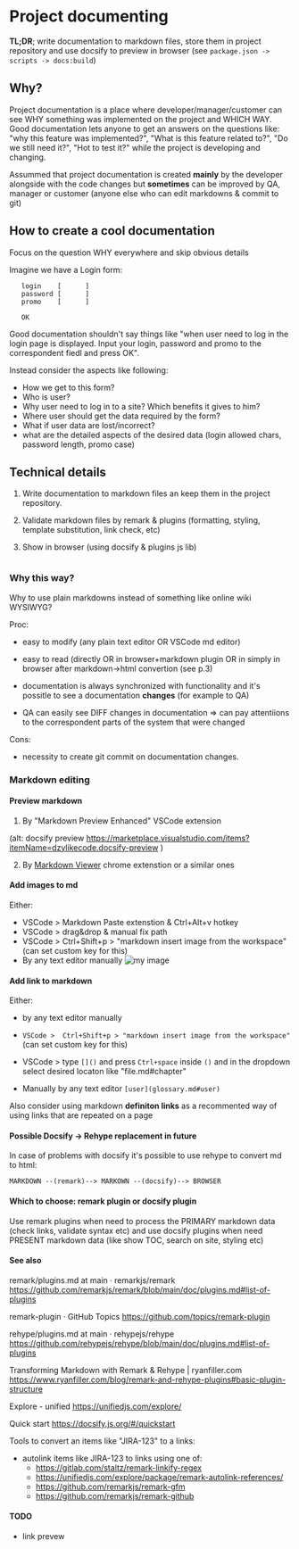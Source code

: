 # Project documenting

****TL;DR****; write documentation to markdown files, store them in project repository and use docsify to preview in browser (see `package.json -> scripts -> docs:build`)

## Why?

Project documentation is a place where developer/manager/customer can see WHY something was implemented on the project and WHICH WAY. Good documentation lets anyone to get an answers on the questions like: "why this feature was implemented?", "What is this feature related to?", "Do we still need it?", "Hot to test it?" while the project is developing and changing.

Assummed that project documentation is created __mainly__ by the developer alongside with the code changes but __sometimes__ can be improved by QA, manager or customer (anyone else who can edit markdowns & commit to git)

## How to create a cool documentation

Focus on the question WHY everywhere and skip obvious details

Imagine we have a Login form:

```
   login    [      ]
   password [      ]
   promo    [      ]

   OK
```

Good documentation shouldn't say things like "when user need to log in the login page is displayed. Input your login, password and promo to the correspondent fiedl and press OK".

Instead consider the aspects like following:

* How we get to this form?
* Who is user?
* Why user need to log in to a site? Which benefits it gives to him?
* Where user should get the data required by the form?
* What if user data are lost/incorrect?
* what are the detailed aspects of the desired data (login allowed chars, password length, promo case)



## Technical details

1. Write documentation to markdown files an keep them in the project repository.

2. Validate markdown files by remark & plugins (formatting, styling, template substitution, link check, etc)

3. Show in browser (using docsify & plugins js lib)

```MARKDOWN --(remark)--> MARKOWN --(docsify)--> BROWSER
```

### Why this way?

Why to use plain markdowns instead of something like online wiki WYSIWYG?

Proc:
  - easy to modify (any plain text editor OR VSCode md editor)

  - easy to read (directly OR in browser+markdown plugin OR in simply in browser after markdown->html convertion (see p.3)

  - documentation is always synchronized with functionality and it's possitle to see a documentation **changes** (for example to QA)

  - QA can easily see DIFF changes in documentation => can pay attentiions to the correspondent parts of the system that were changed

Cons:
  - necessity to create git commit on documentation changes.



### Markdown editing


#### Preview markdown

1. By "Markdown Preview Enhanced" VSCode extension

(alt: docsify preview https://marketplace.visualstudio.com/items?itemName=dzylikecode.docsify-preview )

2. By [Markdown Viewer](https://chrome.google.com/webstore/detail/markdown-viewer/ckkdlimhmcjmikdlpkmbgfkaikojcbjk) chrome extenstion or a similar ones


#### Add images to md

Either:

* VSCode > Markdown Paste extenstion & Ctrl+Alt+v hotkey
* VSCode > drag&drop & manual fix path
* VSCode > Ctrl+Shift+p > "markdown insert image from the workspace" (can set custom key for this)
* By any text editor manually ![my image](myimage.jpg)


#### Add link to markdown

Either:

* by any text editor manually
* `VSCode >  Ctrl+Shift+p > "markdown insert image from the workspace"` (can set custom key for this)
* VSCode > type `[]()` and press `Ctrl+space` inside `()` and in the dropdown select desired locaton like "file.md#chapter"

* Manually by any text editor `[user](glossary.md#user)`

Also consider using markdown **definiton links** as a recommented way of using links that are repeated on a page


#### Possible Docsify -> Rehype replacement in future


In case of problems with docsify it's possible to use rehype to convert md to html:

    MARKDOWN --(remark)--> MARKOWN --(docsify)--> BROWSER

#### Which to choose: remark plugin or docsify plugin

Use remark plugins when need to process the PRIMARY markdown data (check links, validate syntax etc) and use docsify plugins when need PRESENT markdown data (like show TOC, search on site, styling etc)



#### See also


remark/plugins.md at main · remarkjs/remark https://github.com/remarkjs/remark/blob/main/doc/plugins.md#list-of-plugins

remark-plugin · GitHub Topics https://github.com/topics/remark-plugin

rehype/plugins.md at main · rehypejs/rehype https://github.com/rehypejs/rehype/blob/main/doc/plugins.md#list-of-plugins

Transforming Markdown with Remark & Rehype | ryanfiller.com https://www.ryanfiller.com/blog/remark-and-rehype-plugins#basic-plugin-structure

Explore - unified https://unifiedjs.com/explore/

Quick start https://docsify.js.org/#/quickstart


Tools to convert an items like "JIRA-123" to a links:
 - autolink items like JIRA-123 to links using one of:
   - https://gitlab.com/staltz/remark-linkify-regex
   - https://unifiedjs.com/explore/package/remark-autolink-references/
   - https://github.com/remarkjs/remark-gfm
   - https://github.com/remarkjs/remark-github


#### TODO
 - link prevew
